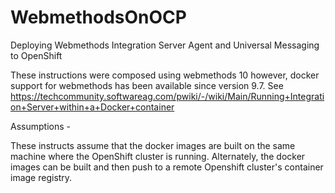 # WebmethodsOnOCP
Deploying Webmethods Integration Server Agent and Universal Messaging to OpenShift

These instructions were composed using webmethods 10 however, docker support for webmethods has been available since version  9.7. See https://techcommunity.softwareag.com/pwiki/-/wiki/Main/Running+Integration+Server+within+a+Docker+container

Assumptions - 

These instructs assume that the docker images are built on the same machine where the OpenShift cluster is running. Alternately,  the docker images can be built and then push to a remote Openshift cluster's container image registry. 

